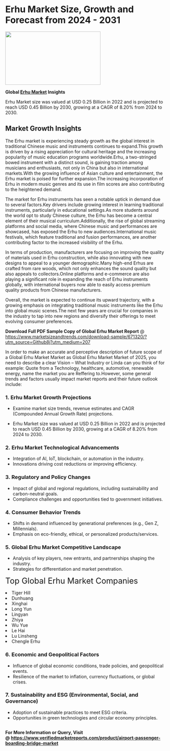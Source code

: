 <H1>Erhu Market Size, Growth and Forecast from 2024 - 2031</H1><img class="aligncenter size-medium wp-image-584254" src="https://thirdeyenews.in/wp-content/uploads/2024/09/Global-Market-Research-300x168.jpeg" alt="" width="300" height="168" /><p><strong>Global&nbsp;<a href="https://www.marketsizeandtrends.com/download-sample/671320/?utm_source=Github8j?utm_medium=207">Erhu Market</a> Insights</strong></p><p>Erhu Market size was valued at USD 0.25 Billion in 2022 and is projected to reach USD 0.45 Billion by 2030, growing at a CAGR of 8.20% from 2024 to 2030.</p><p><h2>Market Growth Insights</h2> <p>The Erhu market is experiencing steady growth as the global interest in traditional Chinese music and instruments continues to expand.This growth is driven by a rising appreciation for cultural heritage and the increasing popularity of music education programs worldwide.Erhu, a two-stringed bowed instrument with a distinct sound, is gaining traction among musicians and enthusiasts, not only in China but also in international markets.With the growing influence of Asian culture and entertainment, the Erhu market is poised for further expansion.The increasing incorporation of Erhu in modern music genres and its use in film scores are also contributing to the heightened demand.</p> <p>The market for Erhu instruments has seen a notable uptick in demand due to several factors.Key drivers include growing interest in learning traditional instruments, particularly in educational settings.As more students around the world opt to study Chinese culture, the Erhu has become a central element of their musical curriculum.Additionally, the rise of global streaming platforms and social media, where Chinese music and performances are showcased, has exposed the Erhu to new audiences.International music festivals, which feature traditional and fusion performances, are another contributing factor to the increased visibility of the Erhu.</p> <p>In terms of production, manufacturers are focusing on improving the quality of materials used in Erhu construction, while also innovating with new designs to appeal to a younger demographic.Many high-end Erhus are crafted from rare woods, which not only enhances the sound quality but also appeals to collectors.Online platforms and e-commerce are also playing a significant role in expanding the reach of Erhu instruments globally, with international buyers now able to easily access premium quality products from Chinese manufacturers.</p> <p>Overall, the market is expected to continue its upward trajectory, with a growing emphasis on integrating traditional music instruments like the Erhu into global music scenes.The next few years are crucial for companies in the industry to tap into new regions and diversify their offerings to meet evolving consumer preferences.</p> <p><span class=""><strong>Download Full PDF Sample Copy of Global Erhu Market Report</strong> @ <a href="https://www.marketsizeandtrends.com/download-sample/671320/?utm_source=Github8j?utm_medium=207" target="_blank">https://www.marketsizeandtrends.com/download-sample/671320/?utm_source=Github8j?utm_medium=207</a></span></p><p>In order to make an accurate and perceptive description of future scope of a Global&nbsp;Erhu Market Market as Global&nbsp;Erhu Market Market of 2025, you need to describe a clear Vision &ndash; What Industry or Linda can you think of for example: Quote from a Technology, healthcare, automotive, renewable energy, name the market you are Reffering to.However, some general trends and factors usually impact market reports and their future outlook include:</p><h3>1.&nbsp;<strong>Erhu Market Growth Projections</strong></h3><ul><li>Examine market size trends, revenue estimates and CAGR (Compounded Annual Growth Rate) projections.</li><li><p>Erhu Market size was valued at USD 0.25 Billion in 2022 and is projected to reach USD 0.45 Billion by 2030, growing at a CAGR of 8.20% from 2024 to 2030.</p></li></ul><h3>2.&nbsp;<strong>Erhu Market Technological Advancements</strong></h3><ul><li>Integration of AI, IoT, blockchain, or automation in the industry.</li><li>Innovations driving cost reductions or improving efficiency.</li></ul><h3>3.&nbsp;<strong>Regulatory and Policy Changes</strong></h3><ul><li>Impact of global and regional regulations, including sustainability and carbon-neutral goals.</li><li>Compliance challenges and opportunities tied to government initiatives.</li></ul><h3>4.&nbsp;<strong>Consumer Behavior Trends</strong></h3><ul><li>Shifts in demand influenced by generational preferences (e.g., Gen Z, Millennials).</li><li>Emphasis on eco-friendly, ethical, or personalized products/services.</li></ul><h3>5.&nbsp;<strong>Global Erhu Market Competitive Landscape</strong></h3><ul><li>Analysis of key players, new entrants, and partnerships shaping the industry.</li><li>Strategies for differentiation and market penetration.</li></ul><p data-pm-slice="1 1 []"><span style="color: inherit; font-family: inherit; font-size: 25px;">Top Global Erhu Market Companies</span></p><div class="" data-test-id=""><p><li>Tiger Hill</li><li> Dunhuang</li><li> Xinghai</li><li> Long Yun</li><li> Lingyan</li><li> Zhiya</li><li> Wu Yue</li><li> Le Hai</li><li> Lu Linsheng</li><li> Chengle Erhu</li></p></div><h3>6.&nbsp;<strong>Economic and Geopolitical Factors</strong></h3><ul><li>Influence of global economic conditions, trade policies, and geopolitical events.</li><li>Resilience of the market to inflation, currency fluctuations, or global crises.</li></ul><h3>7.&nbsp;<strong>Sustainability and ESG (Environmental, Social, and Governance)</strong></h3><ul><li>Adoption of sustainable practices to meet ESG criteria.</li><li>Opportunities in green technologies and circular economy principles.</li></ul><h2><strong style="font-size: 14px;">For More Information or Query, Visit @&nbsp;</strong><a style="background-color: #ffffff; font-size: 14px;" href="https://www.marketsizeandtrends.com/report/erhu-market/" target="_blank">https://www.verifiedmarketreports.com/product/airport-passenger-boarding-bridge-market</a></h2>
